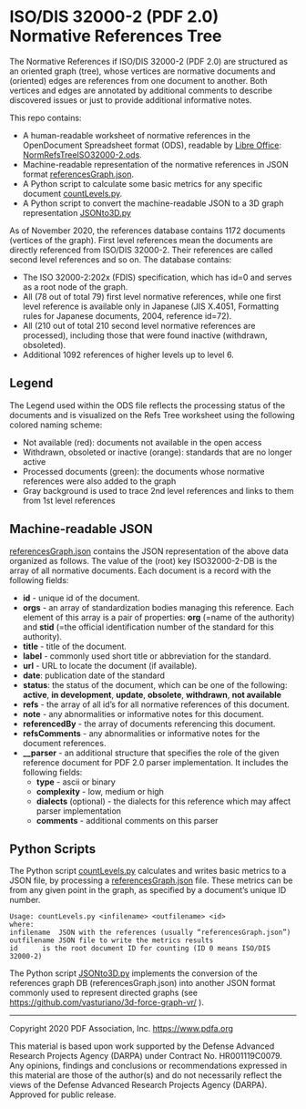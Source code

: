 # **ISO/DIS 32000-2 (PDF 2.0) Normative References Tree**

The Normative References if ISO/DIS 32000-2 (PDF 2.0) are structured as an oriented graph (tree), whose vertices are normative documents and (oriented) edges are references from one document to another. Both vertices and edges are annotated by additional comments to describe discovered issues or just to provide additional informative notes. 

This repo contains:

- A human-readable worksheet of normative references in the OpenDocument Spreadsheet format (ODS), readable by [Libre Office](https://www.libreoffice.org/): [NormRefsTreeISO32000-2.ods](NormRefsTreeISO32000-2.ods).
- Machine-readable representation of the normative references in JSON format [referencesGraph.json](data/referencesGraph.json).
- A Python script to calculate some basic metrics for any specific document [countLevels.py](scripts/countLevels.py).
- A Python script to convert the machine-readable JSON to a 3D graph representation [JSONto3D.py](scripts/JSONto3D.py) 

As of November 2020, the references database contains 1172 documents (vertices of the graph). First level references mean the documents are directly referenced from ISO/DIS 32000-2. Their references are called second level references and so on. The database contains:

-	The ISO 32000-2:202x (FDIS) specification, which has id=0 and serves as a root node of the graph.
-	All (78 out of total 79) first level normative references, while one first level reference is available only in Japanese (JIS X.4051, Formatting rules for Japanese documents, 2004, reference id=72).
-	All (210 out of total 210 second level normative references are processed), including those that were found inactive (withdrawn, obsoleted).
-	Additional 1092 references of higher levels up to level 6. 


## **Legend**

The Legend used within the ODS file reflects the processing status of the documents and is visualized on the Refs Tree worksheet using the following colored naming scheme:
-	Not available (red): documents not available in the open access
-	Withdrawn, obsoleted or inactive (orange): standards that are no longer active
-	Processed documents (green): the documents whose normative references were also added to the graph
-	Gray background is used to trace 2nd level references and links to them from 1st level references


## **Machine-readable JSON**

[referencesGraph.json](data/referencesGraph.json) contains the JSON representation of the above data organized as follows. The value of the (root) key ISO32000-2-DB is the array of all normative documents. 
Each document is a record with the following fields:
- **id** - unique id of the document.
- **orgs** - an array of standardization bodies managing this reference. Each element of this array is a pair of properties: **org** (=name of the authority) and **stid** (=the official identification number of the standard for this authority). 
- **title** - title of the document.
-	**label** - commonly used short title or abbreviation for the standard.
- **url** - URL to locate the document (if available).
-	**date**: publication date of the standard
-	**status**: the status of the document, which can be one of the following: **active**, **in development**, **update**, **obsolete**, **withdrawn**, **not available**
- **refs** - the array of all id’s for all normative references of this document.
- **note** - any abnormalities or informative notes for this document.
- **referencedBy** - the array of documents referencing this document.
- **refsComments** - any abnormalities or informative notes for the document references.
-	**__parser** - an additional structure that specifies the role of the given reference document for PDF 2.0 parser implementation. It includes the following fields:
    -	**type** - ascii or binary
    -	**complexity** - low, medium or high
    -	**dialects** (optional) - the dialects for this reference which may affect parser implementation
    -	**comments** - additional comments on this parser


## **Python Scripts**

The Python script [countLevels.py](scripts/countLevels.py) calculates and writes basic metrics to a JSON file, by processing a [referencesGraph.json](data/referencesGraph.json) file. These metrics can be from any given point in the graph, as specified by a document’s unique ID number. 
```
Usage: countLevels.py <infilename> <outfilename> <id>
where:
infilename	JSON with the references (usually “referencesGraph.json”)
outfilename	JSON file to write the metrics results
id		is the root document ID for counting (ID 0 means ISO/DIS 32000-2)
```

The Python script [JSONto3D.py](scripts/JSONto3D.py) implements the conversion of the references graph DB (referencesGraph.json) into another JSON format commonly used to represent directed graphs (see https://github.com/vasturiano/3d-force-graph-vr/ ). 

---
Copyright 2020 PDF Association, Inc. https://www.pdfa.org

This material is based upon work supported by the Defense Advanced Research Projects Agency (DARPA) under Contract No. HR001119C0079. Any opinions, findings and conclusions or recommendations expressed in this material are those of the author(s) and do not necessarily reflect the views of the Defense Advanced Research Projects Agency (DARPA). Approved for public release.
